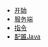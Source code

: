 * [开始](/?id=如何阅读本教程)
* [服务端](server/ "Minecraft 服务端相关教程")
* [指令](commands/ "Minecraft 指令相关教程")
* [配置Java](java/)